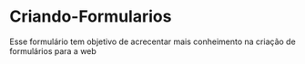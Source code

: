 # Criando-Formularios
<p> Esse formulário tem objetivo de acrecentar mais conheimento na criação de formulários para a web  </p>